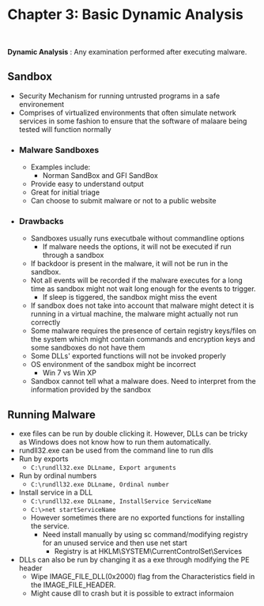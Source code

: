 # Chapter 3: Basic Dynamic Analysis
<br>

**Dynamic Analysis** : Any examination performed after executing malware. 

## Sandbox 
* Security Mechanism for running untrusted programs in a safe environement 
* Comprises of virtualized environments that often simulate network services in some fashion to ensure that the software of malaare being tested will function normally 
* ### Malware Sandboxes
  * Examples include:
    * Norman SandBox and GFI SandBox
  * Provide easy to understand output
  * Great for initial triage 
  * Can choose to submit malware or not to a public website
* ### Drawbacks
  * Sandboxes usually runs executbale without commandline options
    * If malware needs the options, it will not be executed if run through a sandbox
  * If backdoor is present in the malware, it will not be run in the sandbox.
  * Not all events will be recorded if the malware executes for a long time as sandbox might not wait long enough for the events to trigger.
    * If sleep is tiggered, the sandbox might miss the event
  * If sandbox does not take into account that malware might detect it is running in a virtual machine, the malware might actually not run correctly
  * Some malware requires the presence of certain registry keys/files on the system which might contain commands and encryption keys and some sandboxes do not have them
  * Some DLLs' exported functions will not be invoked properly
  * OS environment of the sandbox might be incorrect
    * Win 7 vs Win XP
  * Sandbox cannot tell what a malware does. Need to interpret from the information provided by the sandbox 

## Running Malware
* exe files can be run by double clicking it. However, DLLs can be tricky as Windows does not know how to run them automatically. 
* rundll32.exe can be used from the command line to run dlls
* Run by exports
  * ```C:\rundll32.exe DLLname, Export arguments```
* Run by ordinal numbers
  * ```C:\rundll32.exe DLLname, Ordinal number```
* Install service in a DLL
  * ```C:\rundll32.exe DLLname, InstallService ServiceName```
  * ```C:\>net startServiceName```
  * However sometimes there are no exported functions for installing the service.
    * Need install manually by using sc command/modifying registry for an unused service and then use net start
      * Registry is at HKLM\SYSTEM\CurrentControlSet\Services
* DLLs can also be run by changing it as a exe through modifying the PE header
  * Wipe IMAGE_FILE_DLL(0x2000) flag from the Characteristics field in the IMAGE_FILE_HEADER.
  * Might cause dll to crash but it is possible to extract informaion